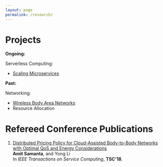 ```yaml
---
layout: page
permalink: /research/
---
```

# Projects

**Ongoing:**

Serverless Computing: 

* [Scaling Microservices]()


**Past:**

Networking:

* [Wireless Body Area Networks]()
* Resource Allocation

# Refereed Conference Publications

1. [Distributed Pricing Policy for Cloud-Assisted Body-to-Body Networks with Optimal QoS and Energy Considerations](https://ieeexplore.ieee.org/document/8368320/)<br>
   **Amit Samanta**, and Yong Li<br>
   In *IEEE Transactions on Service Computing*, **TSC'18**.



